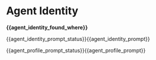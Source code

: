# Agent Identity

**{{agent_identity_found_where}}**

{{agent_identity_prompt_status}}{{agent_identity_prompt}}

{{agent_profile_prompt_status}}{{agent_profile_prompt}}

